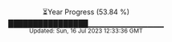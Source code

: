 <p align="center">
⏳Year Progress (53.84 %) <br>
████████████████▁▁▁▁▁▁▁▁▁▁▁▁▁▁ <br>
<sub>Updated: Sun, 16 Jul 2023 12:33:36 GMT</sub>
</p>

